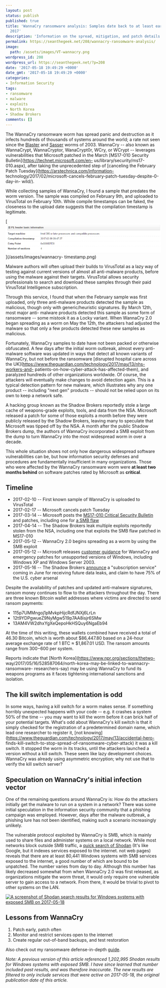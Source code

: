 ```yaml
---
layout: post
status: publish
published: true
title: 'WannaCry ransomware analysis: Samples date back to at least early February
  2017'
description: 'Information on the spread, mitigation, and patch details of WannaCry, The ransomware that has shut down organizations around the world.'
permalink: https://seanthegeek.net/208/wannacry-ransomware-analysis/
image:
  path: /assets/images/VT-wannacry.png
wordpress_id: 208
wordpress_url: https://seanthegeek.net/?p=208
date: '2017-05-18 19:49:29 +0000'
date_gmt: '2017-05-18 19:49:29 +0000'
categories:
- Information Security
tags:
- ransomware
- malware
- exploits
- North Korea
- Shadow Brokers
comments: []
---
```

The WannaCry ransomware worm has spread panic and destruction as it infects
hundreds of thousands of systems around the world; a rate not seen since the
[Blaster](https://en.wikipedia.org/wiki/Blaster_\(computer_worm\)) and
[Sasser](https://en.wikipedia.org/wiki/Sasser_\(computer_worm\)) worms of
2003. WannaCry -- also known as WannaCrypt, WannaCryptor, WanaCrypt0r, WCry,
or WCrypt -- leverages vulnerabilities that Microsoft patched in the March
[MS17-010 Security Bulletin](https://technet.microsoft.com/en-
us/library/security/ms17-010.aspx), after taking the unprecedented step of
[canceling the February Patch Tuesday](https://arstechnica.com/information-
technology/2017/02/microsoft-cancels-february-patch-tuesday-despite-0-day-in-
wild/).

While collecting samples of WannaCry, I found a sample that predates the worm
version. The sample was compiled on February 9th, and uploaded to VirusTotal
on February 10th. While compile timestamps can be faked, the closeness to the
upload date suggests that the compilation timestamp is legitimate.

[![Screenshot of the build timestamp on VirusTotal](/assets/images/wannacry-timestamp.png)](/assets/images/wannacry-
timestamp.png)

Malware authors will often upload their builds to VirusTotal as a lazy way of
testing against current versions of almost all anti-malware products, before
using the malware against their targets. VirusTotal allows security
professionals to search and download these samples through their paid
VirusTotal Intelligence subscription.

Through this service, I found that when the February sample was first
uploaded, only three anti-malware products detected the sample as malicious,
though only with generic/heuristic signatures. By March 12th, most major anti-
malware products detected this sample as some form of ransomware -- some
mistook it as a Locky variant. When WannaCry 2.0 began spreading as a worm on
May the 12th, the attackers had adjusted the malware so that only a few
products detected these new samples as malicious.

Fortunately, WannaCry samples to date have not been packed or otherwise
obfuscated. A few days after the initial worm outbreak, almost every anti-
malware software was updated in ways that detect all known variants of
WannaCry, but not before the ransomware [disrupted hospital care across the
UK](https://www.theguardian.com/technology/2017/may/13/nhs-workers-and-
patients-on-how-cyber-attack-has-affected-them), and paralyzed hundreds of
other organizations worldwide. Of course, the attackers will eventually make
changes to avoid detection again.  This is a typical detection pattern for new
malware, which illustrates why any one product -- including "next gen"
products --  should not be relied upon on its own to keep a network safe.

A hacking group known as the Shadow Brokers reportedly stole a large cache of
weapons-grade exploits, tools, and data from the NSA. Microsoft released a
patch for some of those exploits a month before they were publicly released by
the Shadow Brokers, leaving many to speculate that Microsoft was tipped off by
the NSA. A month after the public Shadow Brokers dump, the authors of WannaCry
incorporated a SMB exploit from the dump to turn WannaCry into the most
widespread worm in over a decade.

This whole situation shows not only how dangerous widespread software
vulnerabilities can be, but how information security defenses and procedures
are fundamentally insufficient in many organizations. Those who were affected
by the WannaCry ransomware worm were **at least two months behind**  on
software patches rated by Microsoft as **critical**.

## Timeline

* 2017-02-10 -- First known sample of WannaCry is uploaded to VirusTotal
* 2017-02-17 -- Microsoft cancels patch Tuesday
* 2017-03-14 -- Microsoft posts the [MS17-010 Critical Security Bulletin](https://technet.microsoft.com/en-us/library/security/ms17-010.aspx) and patches, including one for [a SMB flaw](https://www.rapid7.com/db/vulnerabilities/msft-cve-2017-0143)
* 2017-04-14 -- The Shadow Brokers leak multiple exploits reportedly stolen from the NSA, including one that exploits the SMB flaw patched in MS17-010
* 2017-05-12 -- WannaCry 2.0 begins spreading as a worm by using the SMB exploit
* 2017-05-12 -- Microsoft releases [customer guidance](https://blogs.technet.microsoft.com/msrc/2017/05/12/customer-guidance-for-wannacrypt-attacks/) for WannaCry and emergency patches for unsupported versions of Windows, including Windows XP and Windows Server 2003.
* 2017-05-16 -- The Shadow Brokers [announce](https://www.infosecurity-magazine.com/news/shadow-brokers-warn-of-june-data/) a "subscription service" coming in June for receiving future data leaks, and claim to have 75% of the U.S. cyber arsenal

Despite the availability of patches and updated anti-malware signatures,
ransom money continues to flow to the attackers throughout the day. There are
three known Bitcoin wallet addresses where victims are directed to send ransom
payments:

* 115p7UMMngoj1pMvkpHijcRdfJNXj6LrLn
* 12t9YDPgwueZ9NyMgw519p7AA8isjr6SMw
* 13AM4VW2dhxYgXeQepoHkHSQuy6NgaEb94

At the time of this writing, these wallets combined have received a total of
46.30 Bitcoin, which is worth about $86,447.80 based on a 24-hour average
exchange rate of 1 BTC ≈ $1,867.01 USD. The ransom amounts range from
$300-$600 per system.

Reports indicate that [North Korea](https://www.npr.org/sections/thetwo-
way/2017/05/16/528587064/north-korea-may-be-linked-to-wannacry-ransomware-
researchers-say) may be using WannaCry to fund its weapons programs as it
faces tightening international sanctions and isolation.

## The kill switch implementation is odd

In some ways, having a kill switch for a worm makes sense. If something
horribly unexpected happens with your code -- e.g. it crashes a system 50% of
the time -- you may want to kill the worm before it can brick half of your
potential targets. What's odd about WannaCry's kill switch is that it simply
checked for the registration of a predetermined domain name, which lead one
researcher to register it, [not
knowing](https://www.theguardian.com/technology/2017/may/13/accidental-hero-
finds-kill-switch-to-stop-spread-of-ransomware-cyber-attack) it was a kill
switch. It stopped the worm in its tracks, until the attackers launched a
version without a kill switch. These seem like lazy development choices.
WannaCry was already using asymmetric encryption; why not use that to verify
the kill switch server?

## Speculation on WannaCry's initial infection vector

One of the remaining questions around WannaCry is: How do the attackers
initially get the malware to run on a system in a network? There was some
initial speculation in the information security community that a phishing
campaign was employed. However, days after the malware outbreak, a phishing
lure has not been identified, making such a scenario increasingly unlikely.

The vulnerable protocol exploited by WannaCry is SMB, which is mainly used to
share files and administer systems on a local network. While most networks
block outside SMB traffic, a [quick search of
Shodan](https://www.shodan.io/search?query=port%3A%22445%22+%21os%3A%22Unix%22+%21product%3A%22Samba%22+before%3A19%2F05%2F2017+after%3A18%2F05%2F2017)
(It's like Google, but it indexes services exposed to the internet. not web
pages) reveals that there are at least 80,441 Windows systems with SMB
services exposed to the internet, a good number of which are bound to be
unpatched. The number varies from day to day. Although this number has likely
decreased somewhat from when WannaCry 2.0 was first released, as organizations
mitigate the worm threat, it would only require one vulnerable server to gain
access to a network. From there, it would be trivial to pivot to other systems
on the LAN.

[![A screenshot of Shodan search results for Windows systems with exposed SMB
on 2017-05-18](/assets/images/windows-smb-shodan-2017-05-18.png)](/assets/images/windows-smb-shodan-2017-05-18.png)

## Lessons from WannaCry

  1. Patch early, patch often
  2. Monitor and restrict services open to the internet
  3. Create regular out-of-band backups, and test restoration

Also check out my ransomware defense-in-depth [guide](78/prevent-ransomware-strategic-defense/).

_Note: A previous version of this article referenced 1,202,995 Shodan results
for Windows systems with exposed SMB. I have since learned that number
included past results, and was therefore inaccurate. The new results are
filtered to only include services that were active on 2017-05-18, the original
publication date of this article._
